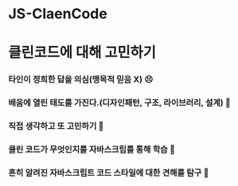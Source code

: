 # JS-ClaenCode

# 클린코드에 대해 고민하기

### 타인이 정희한 답을 의심(맹목적 믿음 X) 😣

### 배움에 열린 태도를 가진다.(디자인패턴, 구조, 라이브러리, 설계) 🙂

### 직접 생각하고 또 고민하기 🙏

### 클린 코드가 무엇인지를 자바스크립를 통해 학습 🧠

### 흔히 알려진 자바스크립트 코드 스타일에 대한 견해를 탐구 💪
